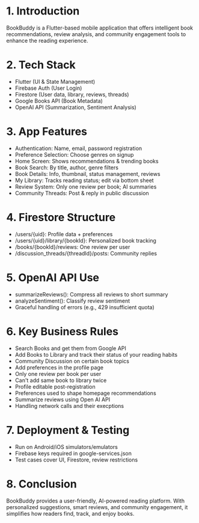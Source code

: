 # 1. Introduction

BookBuddy is a Flutter-based mobile application that offers intelligent book recommendations, review analysis, and community engagement tools to enhance the reading experience.

# 2. Tech Stack

- Flutter (UI & State Management)
- Firebase Auth (User Login)
- Firestore (User data, library, reviews, threads)
- Google Books API (Book Metadata)
- OpenAI API (Summarization, Sentiment Analysis)

# 3. App Features

- Authentication: Name, email, password registration
- Preference Selection: Choose genres on signup
- Home Screen: Shows recommendations & trending books
- Book Search: By title, author, genre filters
- Book Details: Info, thumbnail, status management, reviews
- My Library: Tracks reading status; edit via bottom sheet
- Review System: Only one review per book; AI summaries
- Community Threads: Post & reply in public discussion

# 4. Firestore Structure

- /users/{uid}: Profile data + preferences
- /users/{uid}/library/{bookId}: Personalized book tracking
- /books/{bookId}/reviews: One review per user
- /discussion_threads/{threadId}/posts: Community replies

# 5. OpenAI API Use

- summarizeReviews(): Compress all reviews to short summary
- analyzeSentiment(): Classify review sentiment
- Graceful handling of errors (e.g., 429 insufficient quota)

# 6. Key Business Rules

- Search Books and get them from Google API
- Add Books to Library and track their status of your reading habits
- Community Discussion on certain book topics
- Add preferences in the profile page
- Only one review per book per user
- Can't add same book to library twice
- Profile editable post-registration
- Preferences used to shape homepage recommendations
- Summarize reviews using Open AI API
- Handling network calls and their execptions

# 7. Deployment & Testing

- Run on Android/iOS simulators/emulators
- Firebase keys required in google-services.json
- Test cases cover UI, Firestore, review restrictions

# 8. Conclusion

BookBuddy provides a user-friendly, AI-powered reading platform. With personalized suggestions, smart reviews, and community engagement, it simplifies how readers find, track, and enjoy books.